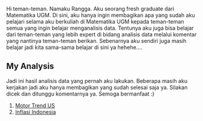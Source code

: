 Hi teman-teman. Namaku Rangga. Aku seorang fresh graduate dari Matematika UGM. Di sini, aku hanya ingin membagikan apa yang sudah aku pelajari selama aku berkuliah di Matematika UGM kepada teman-teman semua yang ingin belajar menganalisis data. Tentunya aku juga bisa belajar dari teman-teman yang lebih expert di bidang analisis data melalui komentar yang nantinya teman-teman berikan. Sebenarnya aku sendiri juga masih belajar jadi kita sama-sama belajar di sini ya hehehe....

## My Analysis
Jadi ini hasil analisis data yang pernah aku lakukan. Beberapa masih aku kerjakan jadi aku hanya membagikan yang sudah selesai saja ya. Silakan dicek dan ditunggu komentarnya ya. Semoga bermanfaat :)

1. [Motor Trend US](https://rangga1708.github.io/motor-trend-US-analysis)
2. [Inflasi Indonesia](https://rangga1708.github.io/analisis-data-inflasi-indonesia)
